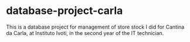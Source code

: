 # database-project-carla
This is a database project for management of store stock I did for Cantina da Carla, at Instituto Ivoti, in the second year of the IT technician.
